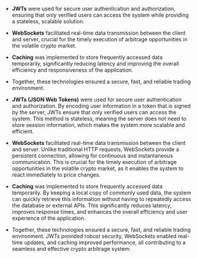 - **JWTs** were used for secure user authentication and authorization, ensuring that only verified users can access the system while providing a stateless, scalable solution.
- **WebSockets** facilitated real-time data transmission between the client and server, crucial for the timely execution of arbitrage opportunities in the volatile crypto market.
- **Caching** was implemented to store frequently accessed data temporarily, significantly reducing latency and improving the overall efficiency and responsiveness of the application.
- Together, these technologies ensured a secure, fast, and reliable trading environment.


- **JWTs (JSON Web Tokens)** were used for secure user authentication and authorization. By encoding user information in a token that is signed by the server, JWTs ensure that only verified users can access the system. This method is stateless, meaning the server does not need to store session information, which makes the system more scalable and efficient.

- **WebSockets** facilitated real-time data transmission between the client and server. Unlike traditional HTTP requests, WebSockets provide a persistent connection, allowing for continuous and instantaneous communication. This is crucial for the timely execution of arbitrage opportunities in the volatile crypto market, as it enables the system to react immediately to price changes.

- **Caching** was implemented to store frequently accessed data temporarily. By keeping a local copy of commonly used data, the system can quickly retrieve this information without having to repeatedly access the database or external APIs. This significantly reduces latency, improves response times, and enhances the overall efficiency and user experience of the application.

- Together, these technologies ensured a secure, fast, and reliable trading environment. JWTs provided robust security, WebSockets enabled real-time updates, and caching improved performance, all contributing to a seamless and effective crypto arbitrage system.
